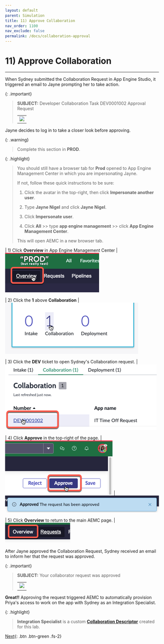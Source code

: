 ```yaml
---
layout: default
parent: Simulation
title: 11) Approve Collaboration
nav_order: 1100
nav_exclude: false
permalink: /docs/collaboration-approval
---
```


# 11) Approve Collaboration

---

When Sydney submitted the Collaboration Request in App Engine Studio, it triggered an email to Jayne prompting her to take action. 

{: .important}
> **SUBJECT:** Developer Collaboration Task DEV0001002 Approval Request
> <table>
> <tbody>
> <tr>
> <td>
> <img src="https://creatorworkflowsnow.github.io/lab-aemc-utah/assets/images/2023-07-11-21-20-36.png">
> </td>
> </tr>
> </tbody>
> </table>

Jayne decides to log in to take a closer look before approving. 

{: .warning}
> Complete this section in **PROD**.

{: .highlight}
> You should still have a browser tab for **Prod** opened to App Engine Management Center in which you are impersonating Jayne. 
>
> If not, follow these quick instructions to be sure:
>
> 1) Click the avatar in the top-right, then click **Impersonate another user**.
>
> 2) Type **Jayne Nigel** and click **Jayne Nigel**.
>
> 3) Click **Impersonate user**.
>
> 4) Click **All** >> type **app engine management** >> click **App Engine Management Center**.
>
> This will open AEMC in a new browser tab.

| 1) Click **Overview** in App Engine Management Center
| ![](../assets/images/2023-07-11-20-33-36.png) 

| 2) Click the **1** above **Collaboration**
| ![](../assets/images/2023-07-11-20-33-05.png)

| 3) Click the **DEV** ticket to open Sydney's Collaboration request.
| ![](../assets/images/2023-07-11-20-35-33.png)

| 4) Click **Approve** in the top-right of the page. 
| ![](../assets/images/2023-07-11-16-56-47.png)
| ![](../assets/images/2023-07-11-17-01-13.png)

| 5) Click **Overview** to return to the main AEMC page.
| ![](../assets/images/2023-07-11-20-38-56.png)


After Jayne approved the Collaboration Request, Sydney received an email to inform her that the request was approved. 

{: .important}
> **SUBJECT:** Your collaborator request was approved
> <table>
> <tbody>
> <tr>
> <td>
> <img src="https://creatorworkflowsnow.github.io/lab-aemc-utah/assets/images/2023-07-11-21-05-07.png">
> </td>
> </tr>
> </tbody>
> </table>

**Great!!** Approving the request triggered AEMC to automatically provision Priya's access to work on the app with Sydney as an Integration Specialist.

{: .highlight}
> **Integration Specialist** is a custom **[Collaboration Descriptor](https://docs.servicenow.com/csh?topicname=create-collaboration-descriptors.html&version=latest)** created for this lab. 

[Next](/lab-aemc-utah/docs/configure-integration){: .btn .btn-green .fs-2}